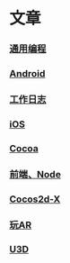 # 文章

### [通用编程](./通用编程/index.md)
### [Android](./android/index.md)
### [工作日志](./工作日志/index.md)
### [iOS](./ios/index.md)
### [Cocoa](./osx/index.md)
### [前端、Node](./js/index.md)
### [Cocos2d-X](./cocos2dx/index.md)
### [玩AR](./玩AR/index.md)
### [U3D](./U3D/index.md)
